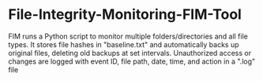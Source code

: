 # File-Integrity-Monitoring-FIM-Tool
FIM runs a Python script to monitor multiple folders/directories and all file types. It stores file hashes in "baseline.txt" and automatically backs up original files, deleting old backups at set intervals. Unauthorized access or changes are logged with event ID, file path, date, time, and action in a ".log" file
